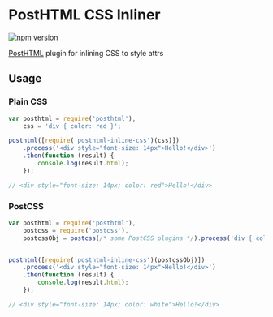 # PostHTML CSS Inliner
[![npm version](https://badge.fury.io/js/posthtml-inline-css.svg)](http://badge.fury.io/js/posthtml-inline-css)

[PostHTML](https://github.com/posthtml/posthtml) plugin for inlining CSS to style attrs

## Usage
### Plain CSS
```js
var posthtml = require('posthtml'),
    css = 'div { color: red }';

posthtml([require('posthtml-inline-css')(css)])
    .process('<div style="font-size: 14px">Hello!</div>')
    .then(function (result) {
        console.log(result.html);
    });

// <div style="font-size: 14px; color: red">Hello!</div>
```

### PostCSS
```js
var posthtml = require('posthtml'),
    postcss = require('postcss'),
    postcssObj = postcss(/* some PostCSS plugins */).process('div { color: white }');


posthtml([require('posthtml-inline-css')(postcssObj)])
    .process('<div style="font-size: 14px">Hello!</div>')
    .then(function (result) {
        console.log(result.html);
    });

// <div style="font-size: 14px; color: white">Hello!</div>
```
